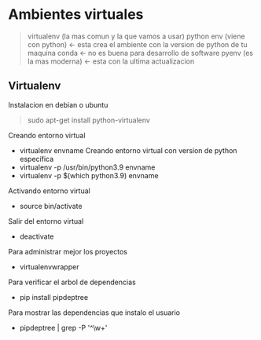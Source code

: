 # Ambientes virtuales
> virtualenv (la mas comun y la que vamos a usar)
> python env (viene con python) <- esta crea el ambiente con la version de python de tu maquina
> conda <- no es buena para desarrollo de software
> pyenv (es la mas moderna) <- esta con la ultima actualizacion

## Virtualenv
Instalacion en debian o ubuntu
> sudo apt-get install python-virtualenv

Creando entorno virtual
- virtualenv envname
Creando entorno virtual con version de python específica
- virtualenv -p /usr/bin/python3.9 envname
- virtualenv -p $(which python3.9) envname

Activando entorno virtual
- source bin/activate

Salir del entorno virtual
- deactivate

Para administrar mejor los proyectos
- virtualenvwrapper

Para verificar el arbol de dependencias
- pip install pipdeptree

Para mostrar las dependencias que instalo el usuario
- pipdeptree | grep -P '^\w+' 